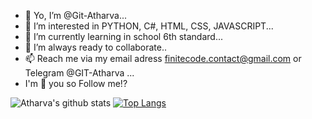 - 🤟 Yo, I’m @Git-Atharva...
- 👀 I’m interested in PYTHON, C#, HTML, CSS, JAVASCRIPT...
- 🌱 I’m currently learning in school 6th standard...
- 💞️ I’m always ready to collaborate..
- 📫 Reach me via my email adress finitecode.contact@gmail.com or Telegram @GIT-Atharva ...
- I'm 👀 you so Follow me!?

![Atharva's github stats](https://github-readme-stats.vercel.app/api?username=Git-Atharva)
[![Top Langs](https://github-readme-stats.vercel.app/api/top-langs/?username=Git-Atharva)](https://github.com/Git-Atharva/github-readme-stats)
